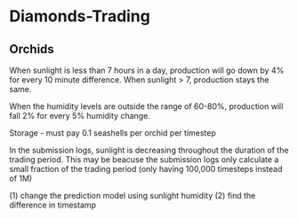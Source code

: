 # Diamonds-Trading

## Orchids
When sunlight is less than 7 hours in a day, production will go down by 4% for every 10 minute difference. 
When sunlight > 7, production stays the same.

When the humidity levels are outside the range of 60-80%, production will fall 2% for every 5% humidity change.

Storage - must pay 0.1 seashells per orchid per timestep

In the submission logs, sunlight is decreasing throughout the duration of the trading period. This may be beacuse the submission logs only calculate a small fraction of the trading period (only having 100,000 timesteps instead of 1M) 

(1) change the prediction model using sunlight humidity
(2) find the difference in timestamp